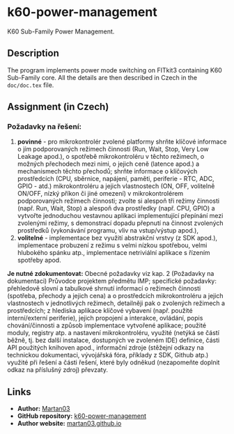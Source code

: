 # k60-power-management

K60 Sub-Family Power Management.

## Description

The program implements power mode switching on FITkit3 containing K60
Sub-Family core. All the details are then described in Czech in the
`doc/doc.tex` file.

## Assignment (in Czech)

### Požadavky na řešení:
1) **povinné** - pro mikrokontrolér zvolené platformy shrňte klíčové informace
o jím podporovaných režimech činnosti (Run, Wait, Stop, Very Low Leakage
apod.), o spotřebě mikrokontroléru v těchto režimech, o možných přechodech mezi
nimi, o jejich ceně (latence apod.) a mechanismech těchto přechodů; shrňte
informace o klíčových prostředcích (CPU, sběrnice, napájení, paměti, periferie
\- RTC, ADC, GPIO - atd.) mikrokontroléru a jejich vlastnostech (ON, OFF,
volitelně ON/OFF, nízký příkon či jiné omezení) v mikrokontrolérem
podporovaných režimech činnosti; zvolte si alespoň tři režimy činnosti (např.
Run, Wait, Stop) a alespoň dva prostředky (např. CPU, GPIO) a vytvořte
jednoduchou vestavnou aplikaci implementující přepínání mezi zvolenými režimy,
s demonstrací dopadu přepnutí na činnost zvolených prostředků (vykonávání
programu, vliv na vstup/výstup apod.),
2) **volitelné** - implementace bez využití abstrakční vrstvy (z SDK apod.),
implementace probuzení z režimu s velmi nízkou spotřebou, velmi hlubokého
spánku atp., implementace netriviální aplikace s řízením spotřeby apod.

**Je nutné zdokumentovat:** Obecné požadavky viz kap. 2 (Požadavky na
dokumentaci) Průvodce projektem předmětu IMP; specifické požadavky: přehledově
slovní a tabulkové shrnutí informací o režimech činnosti (spotřeba, přechody a
jejich cena) a o prostředcích mikrokontroléru a jejich vlastnostech v
jednotlivých režimech, detailněji pak o zvolených režimech a prostředcích; z
hlediska aplikace klíčové vybavení (např. použité interní/externí periferie),
jejich propojení a interakce, ovládání, popis chování/činnosti a způsob
implementace vytvořené aplikace; použité moduly, registry atp. a nastavení
mikrokontroléru, využité (netýká se částí běžně, tj. bez další instalace,
dostupných ve zvoleném IDE) definice, části API použitých knihoven apod.,
informační zdroje (stěžejní odkazy na technickou dokumentaci, vývojářská fóra,
příklady z SDK, Github atp.) využité při řešení a části řešení, které byly
odněkud (nezapomeňte doplnit odkaz na příslušný zdroj) převzaty.

## Links

- **Author:** [Martan03](https://github.com/Martan03)
- **GitHub repository:** [k60-power-management](https://github.com/Martan03/k60-power-management)
- **Author website:** [martan03.github.io](https://martan03.github.io)
